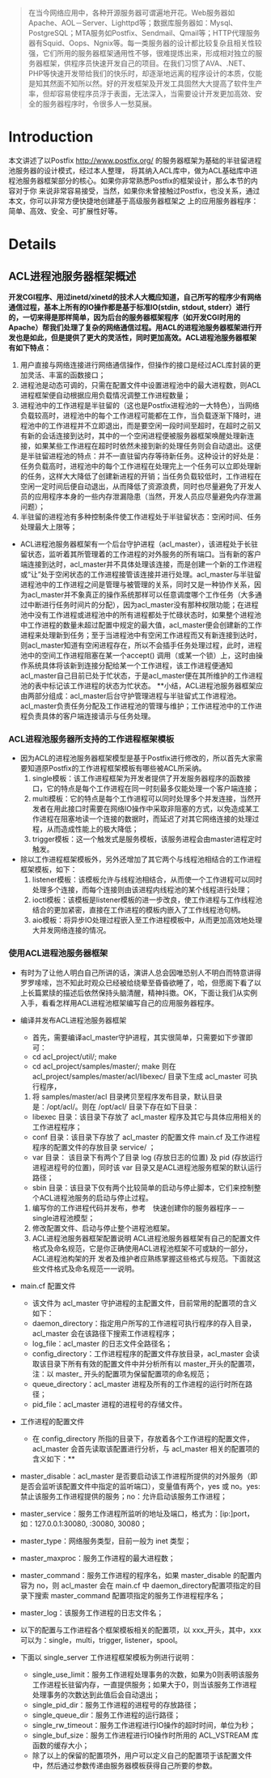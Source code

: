 > 在当今网络应用中，各种开源服务器可谓遍地开花。Web服务器如 Apache、AOL－Server、Lighttpd等；数据库服务器如：Mysql、PostgreSQL；MTA服务如Postfix、Sendmail、Qmail等；HTTP代理服务器有Squid、Oops、Ngnix等。每一类服务器的设计都比较复杂且相关性较强，它们所用的服务器框架通用性不够，很难提炼出来，形成相对独立的服务器框架，供程序员快速开发自己的项目。在我们习惯了AVA、.NET、PHP等快速开发带给我们的快乐时，却逐渐地远离的程序设计的本质，仅能是知其然面不知所以然。好的开发框架及开发工具固然大大提高了软件生产率，但却容易使程序员浮于表面，无法深入，当需要设计开发更加高效、安全的服务器程序时，令很多人一愁莫展。

# Introduction #

本文讲述了以Postfix http://www.postfix.org/ 的服务器框架为基础的半驻留进程池服务器的设计模式，经过本人整理，
将其纳入ACL库中，做为ACL基础库中进程池服务器框架部分的核心。如果你非常熟悉Postfix的框架设计，那么本节的内容对于你
来说非常容易接受，当然，如果你未曾接触过Postfix，也没关系，通过本文，你可以非常方便快捷地创建基于高级服务器框架之
上的应用服务器程序：简单、高效、安全、可扩展性好等。


# Details #

## ACL进程池服务器框架概述 ##
**开发CGI程序、用过inetd/xinetd的技术人大概应知道，自己所写的程序少有网络通信过程，基本上所有的IO操作都是基于标准IO(stdin, stdout, stderr）进行的，一切来得是那样简单，因为后台的服务器框架程序（如开发CGI时用的Apache）帮我们处理了复杂的网络通信过程。用ACL的进程池服务器框架进行开发也是如此，但是提供了更大的灵活性，同时更加高效。ACL进程池服务器框架有如下特点：**

  1. 用户直接与网络连接进行网络通信操作，但操作的接口是经过ACL库封装的更加灵活、丰富的函数接口；
  1. 进程池是动态可调的，只需在配置文件中设置进程池中的最大进程数，则ACL进程框架便自动根据应用负载情况调整工作进程数量；
  1. 进程池中的工作进程是半驻留的（这也是Postfix进程池的一大特色），当网络负载较高时，进程池中的每个工作进程可能都在工作，当负载逐渐下降时，进程池中的工作进程并不立即退出，而是要空闲一段时间至超时，在超时之前又有新的会话连接到达时，其中的一个空闲进程便被服务器框架唤醒处理新连接，如果某些工作进程在超时时依然未接到新的处理任务则会自动退出。这便是半驻留进程池的特点：并不一直驻留内存等待新任务。这种设计的好处是：任务负载高时，进程池中的每个工作进程在处理完上一个任务可以立即处理新的任务，这样大大降低了创建新进程的开销；当任务负载较低时，工作进程在空闲一定时间后便自动退出，从而降低了资源浪费，同时也尽量避免了开发人员的应用程序本身的一些内存泄漏隐患（当然，开发人员应尽量避免内存泄漏问题）；
  1. 半驻留的进程池有多种控制条件使工作进程处于半驻留状态：空闲时间、任务处理最大上限等；
  * ACL进程池服务器框架有一个后台守护进程（acl\_master），该进程处于长驻留状态，监听着其所管理着的工作进程的对外服务的所有端口。当有新的客户端连接到达时，acl\_master并不具体处理该连接，而是创建一个新的工作进程或“让”处于空闲状态的工作进程接管该连接并进行处理。acl\_master与半驻留进程池中的工作进程之间是管理与被管理的关系，同时又是一种协作关系，因为acl\_master并不象真正的操作系统那样可以任意调度哪个工作任务（大多通过中断进行任务时间片的分配），因为acl\_master没有那种权限功能；在进程池中没有工作进程或进程池中的所有进程都处于忙碌状态时，如果整个进程池中工作进程的数量未超过配置中规定的最大值，acl\_master便会创建新的工作进程来处理新到任务；至于当进程池中有空闲工作进程而又有新连接到达时，则acl\_master知道有空闲进程存在，所以不会插手任务处理过程，此时，进程池中的空间工作进程阻塞在某一个accept() 调用（或某一个锁）上，这时由操作系统具体将该新到连接分配给某一个工作进程，该工作进程便通知acl\_master自己目前已处于忙状态，于是acl\_master便在其所维护的工作进程池的表中标记该工作进程的状态为忙状态。
**小结，ACL进程池服务器框架应由两部分组成：acl\_master后台守护管理进程与半驻留式工作进程池。acl\_master负责任务分配及工作进程池的管理与维护；工作进程池中的工作进程负责具体的客户端连接请示与任务处理。
### ACL进程池服务器所支持的工作进程框架模板 ###
  * 因为ACL的进程池服务器框架模型是基于Postfix进行修改的，所以首先大家需要知道原Postfix的工作进程框架模板有哪些被ACL所采纳。
    1. single模板：该工作进程框架为开发者提供了开发服务器程序的函数接口，它的特点是每个工作进程在同一时刻最多仅能处理一个客户端连接；
    1. multi模板：它的特点是每个工作进程可以同时处理多个并发连接，当然开发者在用此接口时需要在网络IO操作中采取非阻塞的方式，以免造成某工作进程在阻塞地读一个连接的数据时，而延迟了对其它网络连接的处理过程，从而造成性能上的极大降低；
    1. trigger模板：这一个触发式是服务模板，该服务进程会由master进程定时触发。
  * 除以工作进程框架模板外，另外还增加了其它两个与线程池相结合的工作进程框架模板，如下：
    1. listener模板：该模板允许与线程池相结合，从而使一个工作进程可以同时处理多个连接，而每个连接则由该进程内线程池的某个线程进行处理；
    1. ioctl模板：该模板是listener模板的进一步改良，使工作进程与工作线程池结合的更加紧密，直接在工作进程的模板内嵌入了工作线程池句柄。
    1. aio模板：将异步IO处理过程嵌入至工作进程模板中，从而更加高效地处理大并发网络连接的情况。
### 使用ACL进程池服务器框架 ###
  * 有时为了让他人明白自己所讲的话，演讲人总会因唯恐别人不明白而特意讲得罗罗嗦嗦，岂不知此时观众已经被给绕晕至昏昏欲睡了，哈，但愿阁下看了以上长篇累牍的描述后依然保持头脑清醒，精神抖擞。OK，下面让我们从实例入手，看看怎样用ACL进程池框架编写自己的应用服务器程序。
  * 编译并发布ACL进程池服务器框架
    * 首先，需要编译acl\_master守护进程，其实很简单，只需要如下步骤即可：
    * cd acl\_project/util/; make
    * cd acl\_project/samples/master/; make
则在 acl\_project/samples/master/acl/libexec/ 目录下生成 acl\_master 可执行程序，
    1. 将 samples/master/acl 目录拷贝至程序发布目录，默认目录是：/opt/acl/。则在 /opt/acl/ 目录下存在如下目录：
    * libexec 目录：该目录下存放了 acl\_master 程序及其它与具体应用相关的工作进程程序；
    * conf 目录：该目录下存放了 acl\_master 的配置文件 main.cf 及工作进程程序的配置文件的存放目录 service/ ；
    * var 目录： 该目录下有两个了目录 log (存放日志的位置) 及 pid (存放运行进程进程号的位置)，同时该 var 目录又是ACL进程池服务框架的默认运行路径；
    * sbin 目录：该目录下仅有两个比较简单的启动与停止脚本，它们来控制整个ACL进程池服务的启动与停止过程。
    1. 编写你的工作进程代码并发布，参考　快速创建你的服务器程序－－single进程池模型；
    1. 修改配置文件、启动与停止整个进程池框架。
    1. ACL进程池服务器框架配置说明
ACL进程池服务器框架有自己的配置文件格式及命名规范，它是你正确使用ACL进程池框架不可或缺的一部分，ACL进程池构架的开
发者及维护者应熟练掌握这些格式与规范。下面就这些文件格式及命名规范一一说明。
  * main.cf 配置文件
    * 该文件为 acl\_master 守护进程的主配置文件，目前常用的配置项的含义如下：
    * daemon\_directory：指定用户所写的工作进程可执行程序的存入目录，acl\_master 会在该路径下搜索工作进程程序；
    * log\_file：acl\_master 的日志文件全路径名；
    * config\_directory：工作进程程序的配置文件存放目录，acl\_master 会读取该目录下所有有效的配置文件中并分析所有以 master_开头的配置项，注：以 master_ 开头的配置项为保留配置项的命名规范；
    * queue\_directory：acl\_master 进程及所有的工作进程的运行时所在路径；
    * pid\_file：acl\_master 进程的进程号的存储文件。
  * 工作进程的配置文件
    * 在 config\_directory 所指的目录下，存放着各个工作进程的配置文件，acl\_master 会首先读取该配置进行分析，与 acl\_master 相关的配置项的含义如下：**

  * master\_disable：acl\_master 是否要启动该工作进程所提供的对外服务（即是否会监听该配置文件中指定的监听端口），变量值有两个，yes 或 no。yes: 禁止该服务工作进程提供的服务；no：允许启动该服务工作进程；
  * master\_service：服务工作进程所监听的地址及端口，格式为：[ip:]port，如：127.0.0.1:30080, :30080, 30080；
  * master\_type：网络服务类型，目前一般为 inet 类型；
  * master\_maxproc：服务工作进程的最大进程数；
  * master\_command：服务工作进程的程序名，如果 master\_disable 的配置内容为 no，则 acl\_master 会在 main.cf 中 daemon\_directory配置项指定的目录下搜索 master\_command 配置项指定的服务工作进程程序名；
  * master\_log：该服务工作进程的日志文件名；
  * 以下的配置与工作进程各个框架模板相关的配置项，以 xxx\_开头，其中，xxx 可以为：single，multi，trigger, listener，spool。
  * 下面以 single\_server 工作进程框架模板为例进行说明：
    * single\_use\_limit：服务工作进程处理事务的次数，如果为0则表明该服务工作进程长驻留内存，一直提供服务；如果大于0，则当该服务工作进程处理事务的次数达到此值后会自动退出；
    * single\_pid\_dir：服务工作进程的进程号的存放路径；
    * single\_queue\_dir：服务工作进程的运行路径；
    * single\_rw\_timeout：服务工作进程进行IO操作的超时时间，单位为秒；
    * single\_buf\_size：服务工作进程进行IO操作时所用的 ACL\_VSTREAM 库函数的缓存大小；
    * 除了以上的保留的配置项外，用户可以定义自己的配置项于该配置文件中，然后通过参数传递由服务器模板获得自己所要的参数。
